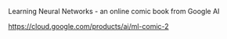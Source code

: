 Learning Neural Networks - an online comic book from Google AI

https://cloud.google.com/products/ai/ml-comic-2
